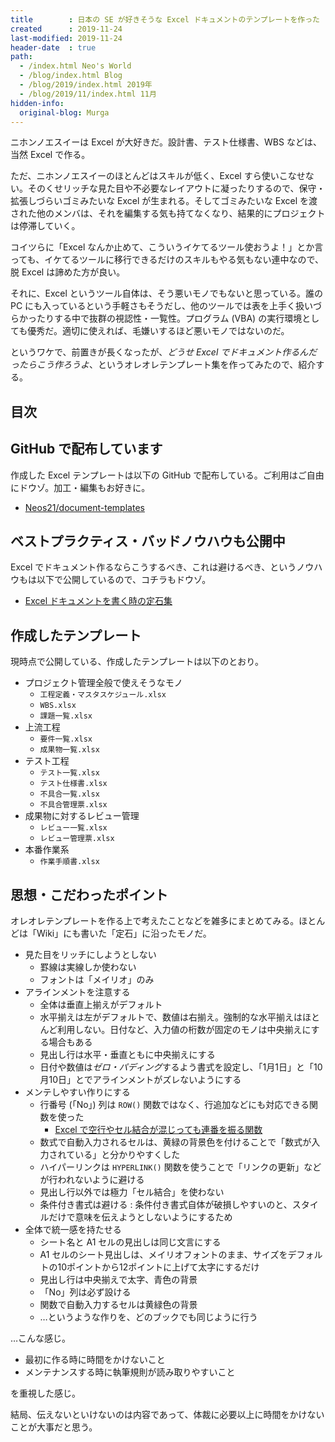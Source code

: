 ```yaml
---
title        : 日本の SE が好きそうな Excel ドキュメントのテンプレートを作った
created      : 2019-11-24
last-modified: 2019-11-24
header-date  : true
path:
  - /index.html Neo's World
  - /blog/index.html Blog
  - /blog/2019/index.html 2019年
  - /blog/2019/11/index.html 11月
hidden-info:
  original-blog: Murga
---
```


ニホンノエスイーは Excel が大好きだ。設計書、テスト仕様書、WBS などは、当然 Excel で作る。

ただ、ニホンノエスイーのほとんどはスキルが低く、Excel すら使いこなせない。そのくせリッチな見た目や不必要なレイアウトに凝ったりするので、保守・拡張しづらいゴミみたいな Excel が生まれる。そしてゴミみたいな Excel を渡された他のメンバは、それを編集する気も持てなくなり、結果的にプロジェクトは停滞していく。

コイツらに「Excel なんか止めて、こういうイケてるツール使おうよ！」とか言っても、イケてるツールに移行できるだけのスキルもやる気もない連中なので、脱 Excel は諦めた方が良い。

それに、Excel というツール自体は、そう悪いモノでもないと思っている。誰の PC にも入っているという手軽さもそうだし、他のツールでは表を上手く扱いづらかったりする中で抜群の視認性・一覧性。プログラム (VBA) の実行環境としても優秀だ。適切に使えれば、毛嫌いするほど悪いモノではないのだ。

というワケで、前置きが長くなったが、*どうせ Excel でドキュメント作るんだったらこう作ろうよ*、というオレオレテンプレート集を作ってみたので、紹介する。

## 目次

## GitHub で配布しています

作成した Excel テンプレートは以下の GitHub で配布している。ご利用はご自由にドウゾ。加工・編集もお好きに。

- [Neos21/document-templates](https://github.com/Neos21/document-templates)

## ベストプラクティス・バッドノウハウも公開中

Excel でドキュメント作るならこうするべき、これは避けるべき、というノウハウもは以下で公開しているので、コチラもドウゾ。

- [Excel ドキュメントを書く時の定石集](/tech/excel-best-practices.html)

## 作成したテンプレート

現時点で公開している、作成したテンプレートは以下のとおり。

- プロジェクト管理全般で使えそうなモノ
  - `工程定義・マスタスケジュール.xlsx`
  - `WBS.xlsx`
  - `課題一覧.xlsx`
- 上流工程
  - `要件一覧.xlsx`
  - `成果物一覧.xlsx`
- テスト工程
  - `テスト一覧.xlsx`
  - `テスト仕様書.xlsx`
  - `不具合一覧.xlsx`
  - `不具合管理票.xlsx`
- 成果物に対するレビュー管理
  - `レビュー一覧.xlsx`
  - `レビュー管理票.xlsx`
- 本番作業系
  - `作業手順書.xlsx`

## 思想・こだわったポイント

オレオレテンプレートを作る上で考えたことなどを雑多にまとめてみる。ほとんどは「Wiki」にも書いた「定石」に沿ったモノだ。

- 見た目をリッチにしようとしない
  - 罫線は実線しか使わない
  - フォントは「メイリオ」のみ
- アラインメントを注意する
  - 全体は垂直上揃えがデフォルト
  - 水平揃えは左がデフォルトで、数値は右揃え。強制的な水平揃えはほとんど利用しない。日付など、入力値の桁数が固定のモノは中央揃えにする場合もある
  - 見出し行は水平・垂直ともに中央揃えにする
  - 日付や数値は*ゼロ・パディング*するよう書式を設定し、「1月1日」と「10月10日」とでアラインメントがズレないようにする
- メンテしやすい作りにする
  - 行番号 (「No」) 列は `ROW()` 関数ではなく、行追加などにも対応できる関数を使った
      - [Excel で空行やセル結合が混じっても連番を振る関数](/blog/2016/01/26-01.html)
  - 数式で自動入力されるセルは、黄緑の背景色を付けることで「数式が入力されている」と分かりやすくした
  - ハイパーリンクは `HYPERLINK()` 関数を使うことで「リンクの更新」などが行われないように避ける
  - 見出し行以外では極力「セル結合」を使わない
  - 条件付き書式は避ける : 条件付き書式自体が破損しやすいのと、スタイルだけで意味を伝えようとしないようにするため
- 全体で統一感を持たせる
  - シート名と A1 セルの見出しは同じ文言にする
  - A1 セルのシート見出しは、メイリオフォントのまま、サイズをデフォルトの10ポイントから12ポイントに上げて太字にするだけ
  - 見出し行は中央揃えで太字、青色の背景
  - 「No」列は必ず設ける
  - 関数で自動入力するセルは黄緑色の背景
  - …というような作りを、どのブックでも同じように行う

…こんな感じ。

- 最初に作る時に時間をかけないこと
- メンテナンスする時に執筆規則が読み取りやすいこと

を重視した感じ。

結局、伝えないといけないのは内容であって、体裁に必要以上に時間をかけないことが大事だと思う。
